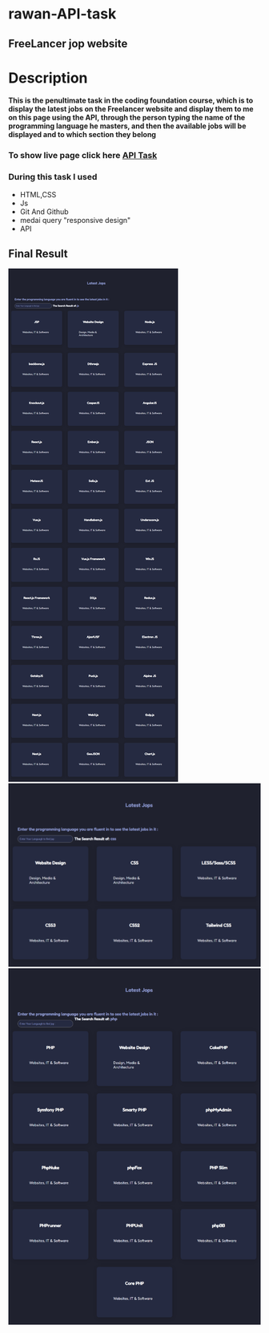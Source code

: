 # rawan-API-task

## FreeLancer jop website

# Description 

#### This is the penultimate task in the coding foundation course, which is to display the latest jobs on the Freelancer website and display them to me on this page using the API, through the person typing the name of the programming language he masters, and then the available jobs will be displayed and to which section they belong 

### To show live page click here  <a href='https://gsg-cf05.github.io/rawan-API-task/'> API Task </a>

### During this task I used
<ul>
<li> HTML,CSS</li>
<li> Js </li>
<li> Git And Github</li>
<li> medai query "responsive design"</li>
<li> API </li>
</ul>

## Final Result
<img src='images/js-result.png' alt='show result'>
<img src='images/css-result.png' alt='show result'>
<img src='images/php-result.png' alt='show result'>


